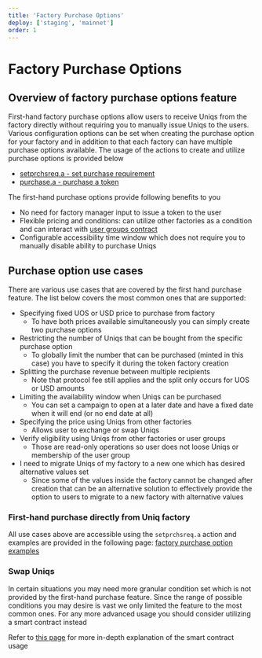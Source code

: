 ```yaml
---
title: 'Factory Purchase Options'
deploy: ['staging', 'mainnet']
order: 1
---
```



# Factory Purchase Options

## Overview of factory purchase options feature

First-hand factory purchase options allow users to receive Uniqs from the factory directly without requiring you to manually issue Uniqs to the users. Various configuration options can be set when creating the purchase option for your factory and in addition to that each factory can have multiple purchase options available. The usage of the actions to create and utilize purchase options is provided below

-   [setprchsreq.a - set purchase requirement](../../contracts/NFT%20Contract/NFT%20Actions/setprchsreq.a.md)
-   [purchase.a - purchase a token](../../contracts/NFT%20Contract/NFT%20Actions/purchase.a.md)

The first-hand purchase options provide following benefits to you
- No need for factory manager input to issue a token to the user
- Flexible pricing and conditions: can utilize other factories as a condition and can interact with [user groups contract](../../contracts/User%20Group%20Contract/overview.md)
- Configurable accessibility time window which does not require you to manually disable ability to purchase Uniqs

## Purchase option use cases

There are various use cases that are covered by the first hand purchase feature. The list below covers the most common ones that are supported:
- Specifying fixed UOS or USD price to purchase from factory
    - To have both prices available simultaneously you can simply create two purchase options
- Restricting the number of Uniqs that can be bought from the specific purchase option
    - To globally limit the number that can be purchased (minted in this case) you have to specify it during the token factory creation
- Splitting the purchase revenue between multiple recipients
    - Note that protocol fee still applies and the split only occurs for UOS or USD amounts
- Limiting the availability window when Uniqs can be purchased
    - You can set a campaign to open at a later date and have a fixed date when it will end (or no end date at all)
- Specifying the price using Uniqs from other factories
    - Allows user to exchange or swap Uniqs
- Verify eligibility using Uniqs from other factories or user groups
    - Those are read-only operations so user does not loose Uniqs or membership of the user group
- I need to migrate Uniqs of my factory to a new one which has desired alternative values set
    - Since some of the values inside the factory cannot be changed after creation that can be an alternative solution to effectively provide the option to users to migrate to a new factory with alternative values

### First-hand purchase directly from Uniq factory

All use cases above are accessible using the `setprchsreq.a` action and examples are provided in the following page: [factory purchase option examples](./factory-purchase-options-examples.md)

### Swap Uniqs

In certain situations you may need more granular condition set which is not provided by the first-hand purchase feature. Since the range of possible conditions you may desire is vast we only limited the feature to the most common ones. For any more advanced usage you should consider utilizing a smart contract instead

Refer to [this page](./exchange-a-uniq-using-smart-contract.md) for more in-depth explanation of the smart contract usage